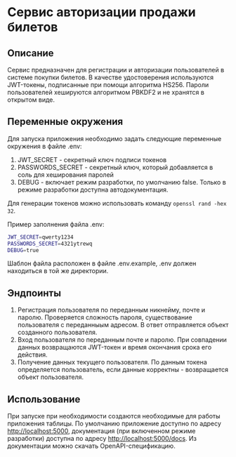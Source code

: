 # Сервис авторизации продажи билетов

## Описание
Сервис предназначен для регистрации и авторизации пользователей в системе покупки билетов. В качестве удостоверения
используются JWT-токены, подписанные при помощи алгоритма HS256. Пароли пользователей хешируются алгоритмом PBKDF2 и
не хранятся в открытом виде.

## Переменные окружения
Для запуска приложения необходимо задать следующие переменные окружения в файле .env:
1. JWT_SECRET - секретный ключ подписи токенов
2. PASSWORDS_SECRET - секретный ключ, который добавляется в соль для хеширования паролей
3. DEBUG - включает режим разработки, по умолчанию false. Только в режиме разработки доступна автодокументация.

Для генерации токенов можно использовать команду `openssl rand -hex 32`.

Пример заполнения файла .env:
```bash
JWT_SECRET=qwerty1234
PASSWORDS_SECRET=4321ytrewq
DEBUG=true
```
Шаблон файла расположен в файле .env.example, .env должен находиться в той же директории.

## Эндпоинты
1. Регистрация пользователя по переданным никнейму, почте и паролю. Проверяется сложность пароля, существование
пользователя с переданныым адресом. В ответ отправляется объект созданного пользователя.
2. Вход пользователя по переданным почте и паролю. При совпадении данных возвращаются JWT-токен и время окончания срока
его действия.
3. Получение данных текущего пользователя. По данным токена определяется пользователь, если данные корректны - 
возвращается объект пользователя.

## Использование
При запуске при необходимости создаются необходимые для работы приложения таблицы. По умолчанию приложение доступно по
адресу [http://localhost:5000](http://localhost:5000), документация (при включенном режиме разработки) доступна по
адресу [http://localhost:5000/docs](http://localhost:5000/docs). Из документации можно скачать OpenAPI-спецификацию.